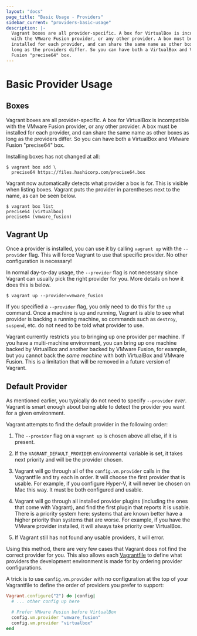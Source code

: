 ```yaml
---
layout: "docs"
page_title: "Basic Usage - Providers"
sidebar_current: "providers-basic-usage"
description: |-
  Vagrant boxes are all provider-specific. A box for VirtualBox is incompatible
  with the VMware Fusion provider, or any other provider. A box must be
  installed for each provider, and can share the same name as other boxes as
  long as the providers differ. So you can have both a VirtualBox and VMware
  Fusion "precise64" box.
---
```


# Basic Provider Usage

## Boxes

Vagrant boxes are all provider-specific. A box for VirtualBox is incompatible
with the VMware Fusion provider, or any other provider. A box must be installed
for each provider, and can share the same name as other boxes as long
as the providers differ. So you can have both a VirtualBox and VMware Fusion
"precise64" box.

Installing boxes has not changed at all:

```
$ vagrant box add \
  precise64 https://files.hashicorp.com/precise64.box
```

Vagrant now automatically detects what provider a box is for. This is
visible when listing boxes. Vagrant puts the provider in parentheses next
to the name, as can be seen below.

```
$ vagrant box list
precise64 (virtualbox)
precise64 (vmware_fusion)
```

## Vagrant Up

Once a provider is installed, you can use it by calling `vagrant up`
with the `--provider` flag. This will force Vagrant to use that specific
provider. No other configuration is necessary!

In normal day-to-day usage, the `--provider` flag is not necessary
since Vagrant can usually pick the right provider for you. More details
on how it does this is below.

```
$ vagrant up --provider=vmware_fusion
```

If you specified a `--provider` flag, you only need to do this for the
`up` command. Once a machine is up and running, Vagrant is able to
see what provider is backing a running machine, so commands such as
`destroy`, `suspend`, etc. do not need to be told what provider to use.

<div class="alert alert-info">
	Vagrant currently restricts you to bringing up one provider per machine.
	If you have a multi-machine environment, you can bring up one machine
	backed by VirtualBox and another backed by VMware Fusion, for example, but you
	cannot back the <em>same machine</em> with both VirtualBox and
	VMware Fusion. This is a limitation that will be removed in a future
  version of Vagrant.
</div>

## Default Provider

As mentioned earlier, you typically do not need to specify `--provider`
_ever_. Vagrant is smart enough about being able to detect the provider
you want for a given environment.

Vagrant attempts to find the default provider in the following order:

  1. The `--provider` flag on a `vagrant up` is chosen above all else, if
     it is present.

  2. If the `VAGRANT_DEFAULT_PROVIDER` environmental variable is set,
     it takes next priority and will be the provider chosen.

  3. Vagrant will go through all of the `config.vm.provider` calls in the
     Vagrantfile and try each in order. It will choose the first provider
     that is usable. For example, if you configure Hyper-V, it will never
     be chosen on Mac this way. It must be both configured and usable.

  4. Vagrant will go through all installed provider plugins (including the
     ones that come with Vagrant), and find the first plugin that reports
     it is usable. There is a priority system here: systems that are known
     better have a higher priority than systems that are worse. For example,
     if you have the VMware provider installed, it will always take priority
     over VirtualBox.

  5. If Vagrant still has not found any usable providers, it will error.

Using this method, there are very few cases that Vagrant does not find the
correct provider for you. This also allows each
[Vagrantfile](/docs/vagrantfile/) to define what providers
the development environment is made for by ordering provider configurations.

A trick is to use `config.vm.provider` with no configuration at the top of
your Vagrantfile to define the order of providers you prefer to support:

```ruby
Vagrant.configure("2") do |config|
  # ... other config up here

  # Prefer VMware Fusion before VirtualBox
  config.vm.provider "vmware_fusion"
  config.vm.provider "virtualbox"
end
```
